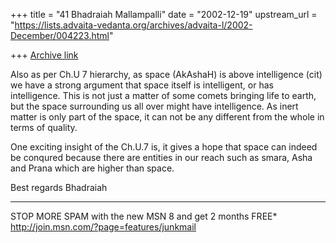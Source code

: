 +++
title = "41 Bhadraiah Mallampalli"
date = "2002-12-19"
upstream_url = "https://lists.advaita-vedanta.org/archives/advaita-l/2002-December/004223.html"

+++
[Archive link](https://lists.advaita-vedanta.org/archives/advaita-l/2002-December/004223.html)

Also as per Ch.U 7 hierarchy, as space (AkAshaH) is above intelligence (cit)
we have a strong argument that space itself is intelligent, or has
intelligence. This is not just a matter of some comets bringing life to
earth, but the space surrounding us all over might have intelligence. As
inert matter is only part of the space, it can not be any different from the
whole in terms of quality.

One exciting insight of the Ch.U.7 is, it gives a hope that space can indeed
be conqured because there are entities in our reach such as smara, Asha and
Prana which are higher than space.

Best regards
Bhadraiah

_________________________________________________________________
STOP MORE SPAM with the new MSN 8 and get 2 months FREE*
http://join.msn.com/?page=features/junkmail

